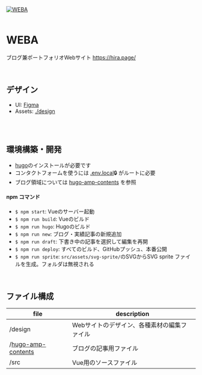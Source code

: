 <a href="hira.page" target="_blank">
  <img src="design/ogp.png" alt="WEBA">
</a>

<br/>
<br/>

# WEBA
ブログ兼ポートフォリオWebサイト
https://hira.page/


<br/>

## デザイン
* UI: [Figma](https://www.figma.com/file/FCrd1uYqTKyUW16MtbWU8C/hira.page)
* Assets: [./design](design)

<br/>

<br/>

## 環境構築・開発
- [hugo](https://gohugo.io/)のインストールが必要です
- コンタクトフォームを使うには [.env.local](https://www.notion.so/psephopaiktes/Blog-Portfolio-Renewal-ad291ee9ac9d445489982f8ca9daf450)🔒 がルートに必要
- ブログ領域については [hugo-amp-contents](./hugo-amp-contents/README.md) を参照

#### npm コマンド
- `$ npm start`: Vueのサーバー起動
- `$ npm run build`: Vueのビルド
- `$ npm run hugo`: Hugoのビルド
- `$ npm run new`: ブログ・実績記事の新規追加
- `$ npm run draft`: 下書き中の記事を選択して編集を再開
- `$ npm run deploy`: すべてのビルド、GitHubプッシュ、本番公開
- `$ npm run sprite`: `src/assets/svg-sprite/`のSVGからSVG sprite ファイルを生成。フォルダは無視される

<br/>

## ファイル構成
file | description
--|--
/design | Webサイトのデザイン、各種素材の編集ファイル
/[hugo-amp-contents](./hugo-amp-contents/README.md) | ブログの記事用ファイル
/src | Vue用のソースファイル

